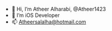 - 👋 Hi, I’m Atheer Alharabi, @Atheer1423
- 👀 I’m iOS Developer
- 📫 Atheersalalha@hotmail.com

<!---
Atheer1423/Atheer1423 is a ✨ special ✨ repository because its `README.md` (this file) appears on your GitHub profile.
You can click the Preview link to take a look at your changes.
--->

